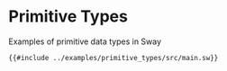 # Primitive Types

Examples of primitive data types in Sway

```sway
{{#include ../examples/primitive_types/src/main.sw}}
```
